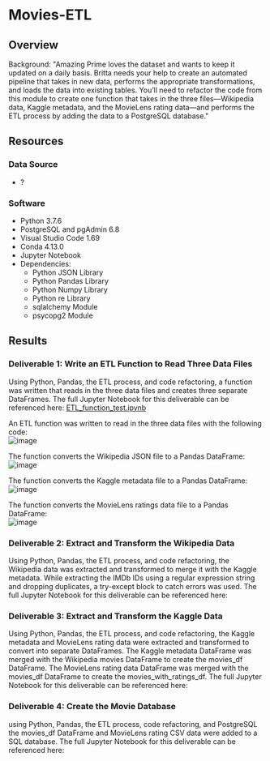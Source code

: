 # Movies-ETL

## Overview

Background:
"Amazing Prime loves the dataset and wants to keep it updated on a daily basis. Britta needs your help to create an automated pipeline that takes in new data, performs the appropriate transformations, and loads the data into existing tables. You’ll need to refactor the code from this module to create one function that takes in the three files—Wikipedia data, Kaggle metadata, and the MovieLens rating data—and performs the ETL process by adding the data to a PostgreSQL database."

## Resources
### Data Source 
- ?

### Software
- Python 3.7.6
- PostgreSQL and pgAdmin 6.8
- Visual Studio Code 1.69
- Conda 4.13.0
- Jupyter Notebook 
- Dependencies:
  - Python JSON Library
  - Python Pandas Library
  - Python Numpy Library
  - Python re Library
  - sqlalchemy Module 
  - psycopg2 Module

## Results

### Deliverable 1: Write an ETL Function to Read Three Data Files
Using Python, Pandas, the ETL process, and code refactoring, a function was written that reads in the three data files and creates three separate DataFrames.
The full Jupyter Notebook for this deliverable can be referenced here: [ETL_function_test.ipynb](https://github.com/lkachury/Movies-ETL/blob/main/ETL_function_test.ipynb)

An ETL function was written to read in the three data files with the following code:
<br /> ![image](https://user-images.githubusercontent.com/108038989/186045392-8326d522-01ff-4845-98fa-23d1e78ea69a.png)

The function converts the Wikipedia JSON file to a Pandas DataFrame:
<br /> ![image](https://user-images.githubusercontent.com/108038989/186045508-bd46e001-665d-462d-a4bd-46b59f8e3bc0.png)

The function converts the Kaggle metadata file to a Pandas DataFrame:
<br /> ![image](https://user-images.githubusercontent.com/108038989/186045547-05d05aa5-9e23-4642-b1a2-91083b5dcc55.png)

The function converts the MovieLens ratings data file to a Pandas DataFrame:
<br /> ![image](https://user-images.githubusercontent.com/108038989/186045585-3d0378d5-d651-4c4d-84c0-12876ed4ca54.png)

### Deliverable 2: Extract and Transform the Wikipedia Data
Using Python, Pandas, the ETL process, and code refactoring, the Wikipedia data was extracted and transformed to merge it with the Kaggle metadata. While extracting the IMDb IDs using a regular expression string and dropping duplicates, a try-except block to catch errors was used.
The full Jupyter Notebook for this deliverable can be referenced here: []()





### Deliverable 3: Extract and Transform the Kaggle Data
Using Python, Pandas, the ETL process, and code refactoring, the Kaggle metadata and MovieLens rating data were extracted and transformed to convert into separate DataFrames. The Kaggle metadata DataFrame was merged with the Wikipedia movies DataFrame to create the movies_df DataFrame. The MovieLens rating data DataFrame was merged with the movies_df DataFrame to create the movies_with_ratings_df.
The full Jupyter Notebook for this deliverable can be referenced here: []()



### Deliverable 4: Create the Movie Database
using Python, Pandas, the ETL process, code refactoring, and PostgreSQL the movies_df DataFrame and MovieLens rating CSV data were added to a SQL database.
The full Jupyter Notebook for this deliverable can be referenced here: []()



